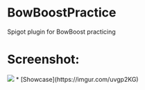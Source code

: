 # BowBoostPractice
Spigot plugin for BowBoost practicing

# Screenshot:
<img src="https://imgur.com/DEPYxpe.png">
* [Showcase](https://imgur.com/uvgp2KG)